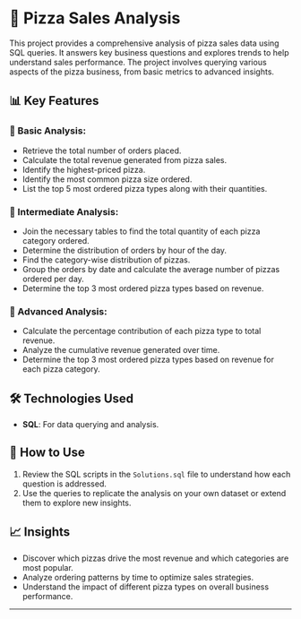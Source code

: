 # 🍕 Pizza Sales Analysis

This project provides a comprehensive analysis of pizza sales data using SQL queries. It answers key business questions and explores trends to help understand sales performance. The project involves querying various aspects of the pizza business, from basic metrics to advanced insights.

## 📊 Key Features

### 🔹 Basic Analysis:
- Retrieve the total number of orders placed.
- Calculate the total revenue generated from pizza sales.
- Identify the highest-priced pizza.
- Identify the most common pizza size ordered.
- List the top 5 most ordered pizza types along with their quantities.

### 🔹 Intermediate Analysis:
- Join the necessary tables to find the total quantity of each pizza category ordered.
- Determine the distribution of orders by hour of the day.
- Find the category-wise distribution of pizzas.
- Group the orders by date and calculate the average number of pizzas ordered per day.
- Determine the top 3 most ordered pizza types based on revenue.

### 🔹 Advanced Analysis:
- Calculate the percentage contribution of each pizza type to total revenue.
- Analyze the cumulative revenue generated over time.
- Determine the top 3 most ordered pizza types based on revenue for each pizza category.

## 🛠️ Technologies Used
- **SQL**: For data querying and analysis.

## 🚀 How to Use
1. Review the SQL scripts in the `Solutions.sql` file to understand how each question is addressed.
2. Use the queries to replicate the analysis on your own dataset or extend them to explore new insights.

## 📈 Insights
- Discover which pizzas drive the most revenue and which categories are most popular.
- Analyze ordering patterns by time to optimize sales strategies.
- Understand the impact of different pizza types on overall business performance.

---


